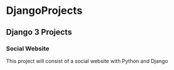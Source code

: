 # DjangoProjects
## Django 3 Projects
### Social Website
This project will consist of a social website with Python and Django
